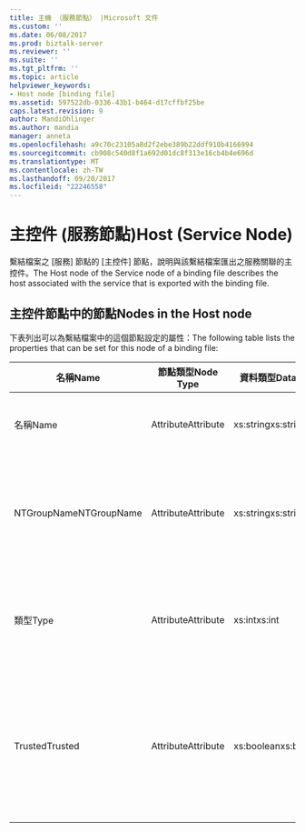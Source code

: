 ```yaml
---
title: 主機 （服務節點） |Microsoft 文件
ms.custom: ''
ms.date: 06/08/2017
ms.prod: biztalk-server
ms.reviewer: ''
ms.suite: ''
ms.tgt_pltfrm: ''
ms.topic: article
helpviewer_keywords:
- Host node [binding file]
ms.assetid: 597522db-0336-43b1-b464-d17cffbf25be
caps.latest.revision: 9
author: MandiOhlinger
ms.author: mandia
manager: anneta
ms.openlocfilehash: a9c70c23105a8d2f2ebe389b22ddf910b4166994
ms.sourcegitcommit: cb908c540d8f1a692d01dc8f313e16cb4b4e696d
ms.translationtype: MT
ms.contentlocale: zh-TW
ms.lasthandoff: 09/20/2017
ms.locfileid: "22246558"
---
```

# <a name="host-service-node"></a><span data-ttu-id="17926-102">主控件 (服務節點)</span><span class="sxs-lookup"><span data-stu-id="17926-102">Host (Service Node)</span></span>
<span data-ttu-id="17926-103">繫結檔案之 [服務] 節點的 [主控件] 節點，說明與該繫結檔案匯出之服務關聯的主控件。</span><span class="sxs-lookup"><span data-stu-id="17926-103">The Host node of the Service node of a binding file describes the host associated with the service that is exported with the binding file.</span></span>  
  
## <a name="nodes-in-the-host-node"></a><span data-ttu-id="17926-104">主控件節點中的節點</span><span class="sxs-lookup"><span data-stu-id="17926-104">Nodes in the Host node</span></span>  
 <span data-ttu-id="17926-105">下表列出可以為繫結檔案中的這個節點設定的屬性：</span><span class="sxs-lookup"><span data-stu-id="17926-105">The following table lists the properties that can be set for this node of a binding file:</span></span>  
  
|<span data-ttu-id="17926-106">**名稱**</span><span class="sxs-lookup"><span data-stu-id="17926-106">**Name**</span></span>|<span data-ttu-id="17926-107">**節點類型**</span><span class="sxs-lookup"><span data-stu-id="17926-107">**Node Type**</span></span>|<span data-ttu-id="17926-108">**資料類型**</span><span class="sxs-lookup"><span data-stu-id="17926-108">**Data Type**</span></span>|<span data-ttu-id="17926-109">**說明**</span><span class="sxs-lookup"><span data-stu-id="17926-109">**Description**</span></span>|<span data-ttu-id="17926-110">**限制**</span><span class="sxs-lookup"><span data-stu-id="17926-110">**Restrictions**</span></span>|<span data-ttu-id="17926-111">**註解**</span><span class="sxs-lookup"><span data-stu-id="17926-111">**Comments**</span></span>|  
|--------------|-------------------|-------------------|---------------------|----------------------|------------------|  
|<span data-ttu-id="17926-112">名稱</span><span class="sxs-lookup"><span data-stu-id="17926-112">Name</span></span>|<span data-ttu-id="17926-113">Attribute</span><span class="sxs-lookup"><span data-stu-id="17926-113">Attribute</span></span>|<span data-ttu-id="17926-114">xs:string</span><span class="sxs-lookup"><span data-stu-id="17926-114">xs:string</span></span>|<span data-ttu-id="17926-115">指定主控件的名稱。</span><span class="sxs-lookup"><span data-stu-id="17926-115">Specifies the name of the host.</span></span>|<span data-ttu-id="17926-116">不需要</span><span class="sxs-lookup"><span data-stu-id="17926-116">Not required</span></span>|<span data-ttu-id="17926-117">預設值：空白</span><span class="sxs-lookup"><span data-stu-id="17926-117">Default value: empty</span></span>|  
|<span data-ttu-id="17926-118">NTGroupName</span><span class="sxs-lookup"><span data-stu-id="17926-118">NTGroupName</span></span>|<span data-ttu-id="17926-119">Attribute</span><span class="sxs-lookup"><span data-stu-id="17926-119">Attribute</span></span>|<span data-ttu-id="17926-120">xs:string</span><span class="sxs-lookup"><span data-stu-id="17926-120">xs:string</span></span>|<span data-ttu-id="17926-121">指定與主控件關聯的 Windows NT 群組名稱。</span><span class="sxs-lookup"><span data-stu-id="17926-121">Specifies the Windows NT Group name associated with the host.</span></span>|<span data-ttu-id="17926-122">不需要</span><span class="sxs-lookup"><span data-stu-id="17926-122">Not required</span></span>|<span data-ttu-id="17926-123">預設值：空白</span><span class="sxs-lookup"><span data-stu-id="17926-123">Default value: empty</span></span>|  
|<span data-ttu-id="17926-124">類型</span><span class="sxs-lookup"><span data-stu-id="17926-124">Type</span></span>|<span data-ttu-id="17926-125">Attribute</span><span class="sxs-lookup"><span data-stu-id="17926-125">Attribute</span></span>|<span data-ttu-id="17926-126">xs:int</span><span class="sxs-lookup"><span data-stu-id="17926-126">xs:int</span></span>|<span data-ttu-id="17926-127">指定主控件類型為「內含式」或「外掛式」。</span><span class="sxs-lookup"><span data-stu-id="17926-127">Specifies the host type as in process or isolated.</span></span>|<span data-ttu-id="17926-128">Required</span><span class="sxs-lookup"><span data-stu-id="17926-128">Required</span></span>|<span data-ttu-id="17926-129">預設值：無</span><span class="sxs-lookup"><span data-stu-id="17926-129">Default value: none</span></span><br /><br /> <span data-ttu-id="17926-130">可能的值所述[Microsoft.BizTalk.ExplorerOM.HostType](http://msdn.microsoft.com/library/microsoft.biztalk.explorerom.hosttype.aspx)列舉型別。</span><span class="sxs-lookup"><span data-stu-id="17926-130">Possible values are described in the [Microsoft.BizTalk.ExplorerOM.HostType](http://msdn.microsoft.com/library/microsoft.biztalk.explorerom.hosttype.aspx) enumeration.</span></span>|  
|<span data-ttu-id="17926-131">Trusted</span><span class="sxs-lookup"><span data-stu-id="17926-131">Trusted</span></span>|<span data-ttu-id="17926-132">Attribute</span><span class="sxs-lookup"><span data-stu-id="17926-132">Attribute</span></span>|<span data-ttu-id="17926-133">xs:boolean</span><span class="sxs-lookup"><span data-stu-id="17926-133">xs:boolean</span></span>|<span data-ttu-id="17926-134">指定是否可以信任 BizTalk 主控件進行驗證資訊的收集。</span><span class="sxs-lookup"><span data-stu-id="17926-134">Specifies whether the BizTalk host can be trusted to collect authentication information.</span></span>|<span data-ttu-id="17926-135">Required</span><span class="sxs-lookup"><span data-stu-id="17926-135">Required</span></span>|<span data-ttu-id="17926-136">預設值：無</span><span class="sxs-lookup"><span data-stu-id="17926-136">Default value: none</span></span><br /><br /> <span data-ttu-id="17926-137">設定為**true**主機是受信任的否則設為**false**。</span><span class="sxs-lookup"><span data-stu-id="17926-137">Set to **true** if the host is trusted, otherwise set to **false**.</span></span>|